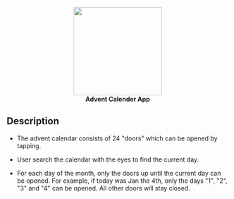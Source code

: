<p align="center"> 
<img src="https://github.com/yourappsgeek/AdventCalender/blob/master/screenshots/advent-tree.png" width="200" height="200">
<br>
<strong>Advent Calender App</strong>
</p>

## Description

- The advent calendar consists of 24 "doors" which can be opened by tapping.

- User search the calendar with the eyes to find the current day.

- For each day of the month, only the doors up until the current day can be opened. For example, if today was Jan the 4th, only the days "1", "2", "3" and "4" can be opened. All other doors will stay closed.
